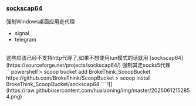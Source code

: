 ### [sockscap64](https://sourceforge.net/projects/sockscap64/)
强制Windows桌面应用走代理
- signal
- telegram
<br>
这些应该已经不支持http代理了,如果不想使用tun模式的话就用 [sockscap64](https://sourceforge.net/projects/sockscap64/) 强制其走socks5代理
```powershell
> scoop bucket add BrokeThink_ScoopBucket https://github.com/BrokeThink/ScoopBucket
> scoop install BrokeThink_ScoopBucket/sockscap64
```
![](https://raw.githubusercontent.com/huxiaoning/img/master/20250612152854.png)

